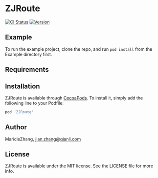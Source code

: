 # ZJRoute
[![CI Status](https://img.shields.io/travis/MaricleZhang/ZJRoute.svg?style=flat)](https://travis-ci.org/MaricleZhang/ZJRoute)
[![Version](https://img.shields.io/cocoapods/v/ZJRoute.svg?style=flat)](https://cocoapods.org/pods/ZJRoute)

## Example

To run the example project, clone the repo, and run `pod install` from the Example directory first.

## Requirements

## Installation

ZJRoute is available through [CocoaPods](https://cocoapods.org). To install
it, simply add the following line to your Podfile:

```ruby
pod 'ZJRoute'
```

## Author

MaricleZhang, jian.zhang@qianli.com

## License

ZJRoute is available under the MIT license. See the LICENSE file for more info.

